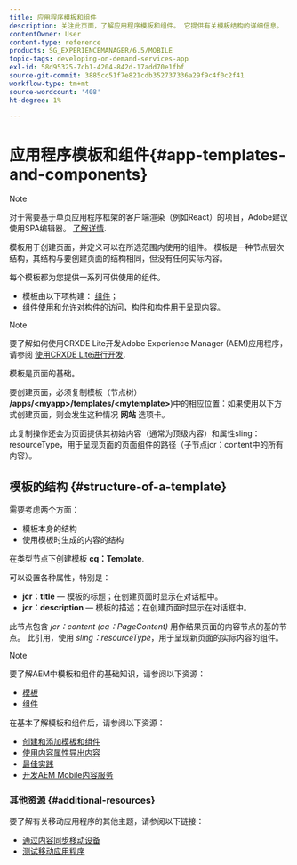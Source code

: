```yaml
---
title: 应用程序模板和组件
description: 关注此页面，了解应用程序模板和组件。 它提供有关模板结构的详细信息。
contentOwner: User
content-type: reference
products: SG_EXPERIENCEMANAGER/6.5/MOBILE
topic-tags: developing-on-demand-services-app
exl-id: 58d95325-7cb1-4204-842d-17add70e1fbf
source-git-commit: 3885cc51f7e821cdb352737336a29f9c4f0c2f41
workflow-type: tm+mt
source-wordcount: '408'
ht-degree: 1%

---
```


# 应用程序模板和组件{#app-templates-and-components}

>[!NOTE]
>
>对于需要基于单页应用程序框架的客户端渲染（例如React）的项目，Adobe建议使用SPA编辑器。 [了解详情](/help/sites-developing/spa-overview.md).

模板用于创建页面，并定义可以在所选范围内使用的组件。 模板是一种节点层次结构，其结构与要创建页面的结构相同，但没有任何实际内容。

每个模板都为您提供一系列可供使用的组件。

* 模板由以下项构建： [组件](/help/sites-developing/components.md)；
* 组件使用和允许对构件的访问，构件和构件用于呈现内容。

>[!NOTE]
>
>要了解如何使用CRXDE Lite开发Adobe Experience Manager (AEM)应用程序，请参阅 [使用CRXDE Lite进行开发](/help/sites-developing/developing-with-crxde-lite.md).

模板是页面的基础。

要创建页面，必须复制模板（节点树） **/apps/&lt;myapp>/templates/&lt;mytemplate>**)中的相应位置：如果使用以下方式创建页面，则会发生这种情况 **网站** 选项卡。

此复制操作还会为页面提供其初始内容（通常为顶级内容）和属性sling：resourceType，用于呈现页面的页面组件的路径（子节点jcr：content中的所有内容）。

## 模板的结构 {#structure-of-a-template}

需要考虑两个方面：

* 模板本身的结构
* 使用模板时生成的内容的结构

在类型节点下创建模板 **cq：Template**.

可以设置各种属性，特别是：

* **jcr：title**  — 模板的标题；在创建页面时显示在对话框中。
* **jcr：description**  — 模板的描述；在创建页面时显示在对话框中。

此节点包含 *jcr：content (cq：PageContent)* 用作结果页面的内容节点的基的节点。 此引用，使用 *sling：resourceType*，用于呈现新页面的实际内容的组件。

>[!NOTE]
>
>要了解AEM中模板和组件的基础知识，请参阅以下资源：
>
>* [模板](/help/sites-developing/templates.md)
>* [组件](/help/sites-developing/components.md)
>

在基本了解模板和组件后，请参阅以下资源：

* [创建和添加模板和组件](/help/mobile/mobile-ondemand-app-templates.md)
* [使用内容属性导出内容](/help/mobile/on-demand-content-properties-exporting.md)
* [最佳实践](/help/mobile/best-practices-aem-mobile.md)
* [开发AEM Mobile内容服务](/help/mobile/developing-content-services.md)

### 其他资源 {#additional-resources}

要了解有关移动应用程序的其他主题，请参阅以下链接：

* [通过内容同步移动设备](/help/mobile/mobile-ondemand-contentsync.md)
* [测试移动应用程序](/help/mobile/develop-mobile-apps-testing.md)
